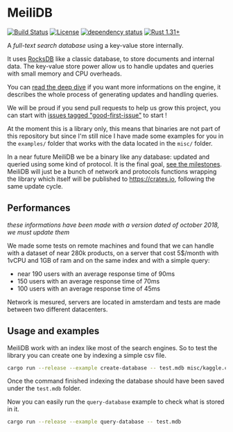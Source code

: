 # MeiliDB

[![Build Status](https://travis-ci.org/Kerollmops/MeiliDB.svg?branch=master)](https://travis-ci.org/Kerollmops/MeiliDB)
[![License](https://img.shields.io/github/license/Kerollmops/MeiliDB.svg)](https://github.com/Kerollmops/MeiliDB)
[![dependency status](https://deps.rs/repo/github/Kerollmops/MeiliDB/status.svg)](https://deps.rs/repo/github/Kerollmops/MeiliDB)
[![Rust 1.31+](https://img.shields.io/badge/rust-1.31+-lightgray.svg)](
https://www.rust-lang.org)

A _full-text search database_ using a key-value store internally.

It uses [RocksDB](https://github.com/facebook/rocksdb) like a classic database, to store documents and internal data. The key-value store power allow us to handle updates and queries with small memory and CPU overheads.

You can [read the deep dive](deep-dive.md) if you want more informations on the engine, it describes the whole process of generating updates and handling queries.

We will be proud if you send pull requests to help us grow this project, you can start with [issues tagged "good-first-issue"](https://github.com/Kerollmops/MeiliDB/issues?q=is%3Aissue+is%3Aopen+label%3A%22good+first+issue%22) to start !

At the moment this is a library only, this means that binaries are not part of this repository but since I'm still nice I have made some examples for you in the `examples/` folder that works with the data located in the `misc/` folder.

In a near future MeiliDB we be a binary like any database: updated and queried using some kind of protocol. It is the final goal, [see the milestones](https://github.com/Kerollmops/MeiliDB/milestones). MeiliDB will just be a bunch of network and protocols functions wrapping the library which itself will be published to https://crates.io, following the same update cycle.



## Performances

_these informations have been made with a version dated of october 2018, we must update them_

We made some tests on remote machines and found that we can handle with a dataset of near 280k products, on a server that cost 5$/month with 1vCPU and 1GB of ram and on the same index and with a simple query:

- near 190 users with an average response time of 90ms
- 150 users with an average response time of 70ms
- 100 users with an average response time of 45ms

Network is mesured, servers are located in amsterdam and tests are made between two different datacenters.



## Usage and examples

MeiliDB work with an index like most of the search engines.
So to test the library you can create one by indexing a simple csv file.

```bash
cargo run --release --example create-database -- test.mdb misc/kaggle.csv
```

Once the command finished indexing the database should have been saved under the `test.mdb` folder.

Now you can easily run the `query-database` example to check what is stored in it.

```bash
cargo run --release --example query-database -- test.mdb
```

